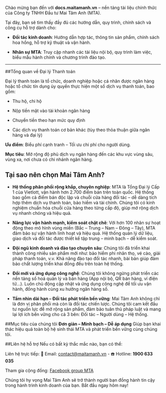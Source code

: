 
Chào mừng bạn đến với **docs.maitamanh.vn** – nền tảng tài liệu chính thức của Công ty TNHH Đầu tư Mai Tâm Anh (MTA).

Tại đây, bạn sẽ tìm thấy đầy đủ các hướng dẫn, quy trình, chính sách và công cụ hỗ trợ dành cho:

* **Đối tác kinh doanh**:
Hướng dẫn hợp tác, thông tin sản phẩm, chính sách hoa hồng, hỗ trợ kỹ thuật và vận hành.

* **Nhân sự MTA**:
Truy cập nhanh các tài liệu nội bộ, quy trình làm việc, biểu mẫu hành chính và chương trình đào tạo.
***

##Tổng quan về Đại lý Thanh toán

Đại lý thanh toán là tổ chức, doanh nghiệp hoặc cá nhân được ngân hàng hoặc tổ chức tín dụng ủy quyền thực hiện một số dịch vụ thanh toán, bao gồm:

* Thu hộ, chi hộ

* Nộp tiền mặt vào tài khoản ngân hàng

* Chuyển tiền theo hạn mức quy định

* Các dịch vụ thanh toán cơ bản khác (tùy theo thỏa thuận giữa ngân hàng và đại lý)

**Ưu điểm**: Biểu phí cạnh tranh – Tối ưu chi phí cho người dùng.

**Mục tiêu**: Mở rộng độ phủ dịch vụ ngân hàng đến các khu vực vùng sâu, vùng xa, nơi chưa có chi nhánh ngân hàng.

## Tại sao nên chọn Mai Tâm Anh?

   * **Hệ thống phân phối rộng khắp, chuyên nghiệp**:
MTA là Tổng Đại lý Cấp 1 của Vietlott, vận hành hơn 2.700 điểm bán trên toàn quốc.
Hệ thống bao gồm cả điểm bán độc lập và chuỗi cửa hàng đối tác – dễ dàng tích hợp thêm dịch vụ thanh toán, bảo hiểm và tài chính.
Chúng tôi có kinh nghiệm chuẩn hóa chuỗi cửa hàng theo từng cấp độ, giúp mở rộng dịch vụ nhanh chóng và hiệu quả.

   * **Năng lực vận hành mạnh, kiểm soát chặt chẽ**:
Với hơn 100 nhân sự hoạt động theo mô hình vùng miền (Bắc – Trung – Nam – Đông – Tây), MTA đảm bảo sự vận hành linh hoạt và hiệu quả.
Hệ thống quản lý dữ liệu, giao dịch và đối tác được thiết kế tập trung – minh bạch – dễ kiểm soát.

   * **Đội ngũ kinh doanh và đào tạo chuyên sâu**:
Chúng tôi đã triển khai thành công nhiều sản phẩm mới như: bảo hiểm phi nhân thọ, vé cào, giải pháp thanh toán, v.v.
Khả năng đào tạo đối tác nhanh, bài bản giúp đảm bảo chất lượng triển khai đồng đều trên toàn hệ thống.

   * **Đổi mới và ứng dụng công nghệ**:
Chúng tôi không ngừng phát triển các nền tảng số hoá quản lý và bán hàng (App nội bộ, QR bán hàng, ví điện tử...).
Luôn chủ động cập nhật và ứng dụng công nghệ để tối ưu vận hành, đồng hành cùng xu hướng ngân hàng số.

   * **Tầm nhìn dài hạn – Đối tác phát triển bền vững**:
Mai Tâm Anh không chỉ là đơn vị phân phối mà còn là đối tác chiến lược.
Chúng tôi cam kết đầu tư nguồn lực để mở rộng sản phẩm, đảm bảo tuân thủ pháp luật và mang lại lợi ích bền vững cho cả 3 bên:
Đối tác – Người dùng – Hệ thống.


##Mục tiêu của chúng tôi
   **Đơn giản – Minh bạch – Dễ áp dụng**
Giúp bạn khai thác hiệu quả toàn bộ hệ sinh thái MTA và phát triển bền vững cùng chúng tôi.

##Liên hệ hỗ trợ
Nếu có bất kỳ thắc mắc nào, bạn có thể:

Liên hệ trực tiếp:
📧 Email: [contact@maitamanh.vn](mailto:contact@maitamanh.vn) - ☎️ Hotline: **1900 633 035**

Tham gia cộng đồng: [Facebook group MTA](https://www.facebook.com/maitamanhdailyvietlott/)

Chúng tôi hy vọng Mai Tâm Anh sẽ trở thành người bạn đồng hành tin cậy trong hành trình kinh doanh của bạn.
Bắt đầu ngay hôm nay!
